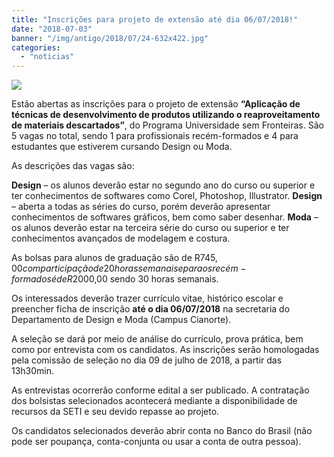 ```yaml
---
title: "Inscrições para projeto de extensão até dia 06/07/2018!"
date: "2018-07-03"
banner: "/img/antigo/2018/07/24-632x422.jpg"
categories: 
  - "noticias"
---
```


![](/img/antigo/2018/07/24-632x422.jpg)

Estão abertas as inscrições para o projeto de extensão **“Aplicação de técnicas de desenvolvimento de produtos utilizando o reaproveitamento de materiais descartados”**, do Programa Universidade sem Fronteiras. São 5 vagas no total, sendo 1 para profissionais recém-formados e 4 para estudantes que estiverem cursando Design ou Moda.

As descrições das vagas são:

**Design** – os alunos deverão estar no segundo ano do curso ou superior e ter conhecimentos de softwares como Corel, Photoshop, Illustrator. **Design** – aberta a todas as séries do curso, porém deverão apresentar conhecimentos de softwares gráficos, bem como saber desenhar. **Moda** – os alunos deverão estar na terceira série do curso ou superior e ter conhecimentos avançados de modelagem e costura.

As bolsas para alunos de graduação são de R$745,00 com participação de 20 horas semanais e para os recém-formados é de R$2000,00 sendo 30 horas semanais.

Os interessados deverão trazer currículo vitae, histórico escolar e preencher ficha de inscrição **até o dia 06/07/2018** na secretaria do Departamento de Design e Moda (Campus Cianorte).

A seleção se dará por meio de análise do currículo, prova prática, bem como por entrevista com os candidatos. As inscrições serão homologadas pela comissão de seleção no dia 09 de julho de 2018, a partir das 13h30min.

As entrevistas ocorrerão conforme edital a ser publicado. A contratação dos bolsistas selecionados acontecerá mediante a disponibilidade de recursos da SETI e seu devido repasse ao projeto.

Os candidatos selecionados deverão abrir conta no Banco do Brasil (não pode ser poupança, conta-conjunta ou usar a conta de outra pessoa).
